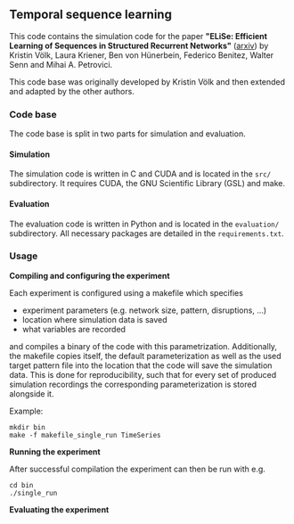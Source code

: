 ## Temporal sequence learning

This code contains the simulation code for the paper **"ELiSe: Efficient Learning of Sequences in Structured Recurrent Networks"** ([arxiv](https://arxiv.org/abs/2402.16763)) by Kristin Völk, Laura Kriener, Ben von Hünerbein, Federico Benitez, Walter Senn and Mihai A. Petrovici.

This code base was originally developed by Kristin Völk and then extended and adapted by the other authors.

### Code base

The code base is split in two parts for simulation and evaluation.

#### Simulation
The simulation code is written in C and CUDA and is located in the `src/` subdirectory.
It requires CUDA, the GNU Scientific Library (GSL) and make. 

#### Evaluation
The evaluation code is written in Python and is located in the `evaluation/` subdirectory.
All necessary packages are detailed in the `requirements.txt`.

### Usage

**Compiling and configuring the experiment**

Each experiment is configured using a makefile which specifies
- experiment parameters (e.g. network size, pattern, disruptions, ...)
- location where simulation data is saved
- what variables are recorded

and compiles a binary of the code with this parametrization.
Additionally, the makefile copies itself, the default parameterization as well as the used target pattern file into the location that the code will save the simulation data.
This is done for reproducibility, such that for every set of produced simulation recordings the corresponding parameterization is stored alongside it.

Example:
```
mkdir bin
make -f makefile_single_run TimeSeries
```

**Running the experiment**

After successful compilation the experiment can then be run with e.g.
```
cd bin
./single_run
```

**Evaluating the experiment**
